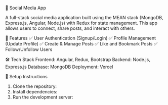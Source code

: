 📌 Social Media App

A full-stack social media application built using the MEAN stack (MongoDB, Express.js, Angular, Node.js) with Redux for state management. This app allows users to connect, share posts, and interact with others.

🚀 Features
✅ User Authentication (Signup/Login)
✅ Profile Management (Update Profile)
✅ Create & Manage Posts
✅ Like and Bookmark Posts
✅ Follow/Unfollow Users

🛠️ Tech Stack
Frontend: Angular, Redux, Bootstrap
Backend: Node.js, Express.js
Database: MongoDB
Deployment: Vercel

🔧 Setup Instructions

1. Clone the repository:
2. Install dependencies:
3. Run the development server:
